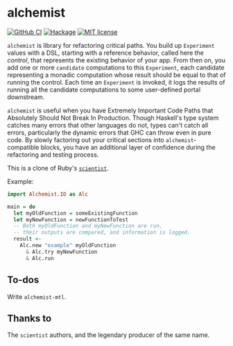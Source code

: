 # alchemist

[![GitHub CI](https://github.com/patrickt/alchemist/workflows/CI/badge.svg)](https://github.com/patrickt/alchemist/actions)
[![Hackage](https://img.shields.io/hackage/v/alchemist.svg?logo=haskell)](https://hackage.haskell.org/package/alchemist)
[![MIT license](https://img.shields.io/badge/license-MIT-blue.svg)](LICENSE)

`alchemist` is library for refactoring critical paths. You build up `Experiment` values with a DSL, starting with a reference behavior, called here the _control_, that represents the existing behavior of your app. From then on, you add one or more `candidate` computations to this `Experiment`, each candidate representing a monadic computation whose result should be equal to that of running the control. Each time an `Experiment` is invoked, it logs the results of running all the candidate computations to some user-defined portal downstream.

`alchemist` is useful when you have Extremely Important Code Paths that Absolutely Should Not Break In Production. Though Haskell's type system catches many errors that other languages do not, types can't catch all errors, particularly the dynamic errors that GHC can throw even in pure code. By slowly factoring out your critical sections into `alchemist`-compatible blocks, you have an additional layer of confidence during the refactoring and testing process.

This is a clone of Ruby's [`scientist`](http://github.com/github/scientist).

Example:

``` haskell
import Alchemist.IO as Alc

main = do
  let myOldFunction = someExistingFunction
  let myNewFunction = newFunctionToTest
  -- Both myOldFunction and myNewFunction are run,
  -- their outputs are compared, and information is logged.
  result <-
    Alc.new "example" myOldFunction
      & Alc.try myNewFunction
      & Alc.run
```

## To-dos

Write `alchemist-mtl`.

## Thanks to

The `scientist` authors, and the legendary producer of the same name.
